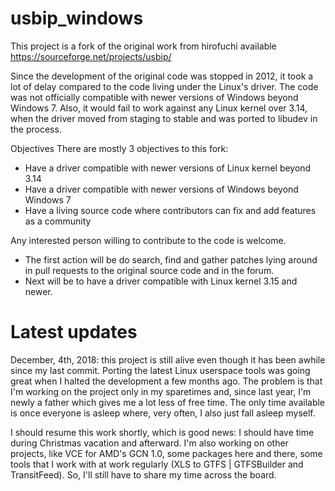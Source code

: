 # usbip_windows

This project is a fork of the original work from hirofuchi available https://sourceforge.net/projects/usbip/

Since the development of the original code was stopped in 2012, it took a lot of delay compared to the code living under the Linux's driver. The code was not officially compatible with newer versions of Windows beyond Windows 7. Also, it would fail to work against any Linux kernel over 3.14, when the driver moved from staging to stable and was ported to libudev in the process.

Objectives
There are mostly 3 objectives to this fork:
* Have a driver compatible with newer versions of Linux kernel beyond 3.14
* Have a driver compatible with newer versions of Windows beyond Windows 7
* Have a living source code where contributors can fix and add features as a community

Any interested person willing to contribute to the code is welcome.
* The first action will be do search, find and gather patches lying around in pull requests to the original source code and in the forum.
* Next will be to have a driver compatible with Linux kernel 3.15 and newer.

# Latest updates

December, 4th, 2018: this project is still alive even though it has been awhile since my last commit. Porting the latest Linux userspace tools was going great when I halted the development a few months ago. The problem is that I'm working on the project only in my sparetimes and, since last year, I'm newly a father which gives me a lot less of free time. The only time available is once everyone is asleep where, very often, I also just fall asleep myself.

I should resume this work shortly, which is good news: I should have time during Christmas vacation and afterward. I'm also working on other projects, like VCE for AMD's GCN 1.0, some packages here and there, some tools that I work with at work regularly (XLS to GTFS | GTFSBuilder and TransitFeed). So, I'll still have to share my time across the board.
